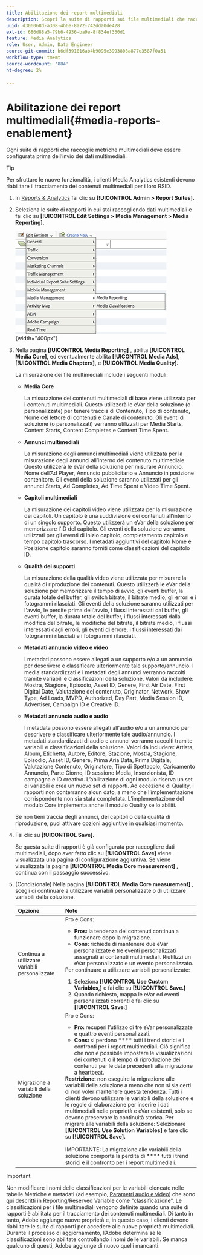 ```yaml
---
title: Abilitazione dei report multimediali
description: Scopri la suite di rapporti sui file multimediali che raccoglie le metriche sui file multimediali.  Per configurare i rapporti sui file multimediali prima dell’invio dei dati multimediali, effettua le seguenti operazioni.
uuid: d306068d-a308-4b6e-8a72-742dda0de428
exl-id: 686d88a5-79b6-4936-ba9e-8f834ef330d1
feature: Media Analytics
role: User, Admin, Data Engineer
source-git-commit: b6df391016ab4b9095e3993808a877e3587f0a51
workflow-type: tm+mt
source-wordcount: '884'
ht-degree: 2%

---
```


# Abilitazione dei report multimediali{#media-reports-enablement}

Ogni suite di rapporti che raccoglie metriche multimediali deve essere configurata prima dell’invio dei dati multimediali.

>[!TIP]
>
>Per sfruttare le nuove funzionalità, i clienti Media Analytics esistenti devono riabilitare il tracciamento dei contenuti multimediali per i loro RSID.

1. In [Reports &amp; Analytics](https://my.omniture.com/login/) fai clic su **[!UICONTROL Admin > Report Suites].**
1. Seleziona le suite di rapporti in cui stai raccogliendo dati multimediali e fai clic su **[!UICONTROL Edit Settings > Media Management > Media Reporting].**

   ![](assets/media-reporting.png){width=&quot;400px&quot;}

1. Nella pagina **[!UICONTROL Media Reporting]** , abilita **[!UICONTROL Media Core],** ed eventualmente abilita **[!UICONTROL Media Ads],** **[!UICONTROL Media Chapters],** e **[!UICONTROL Media Quality].**

   La misurazione dei file multimediali include i seguenti moduli:

   * **Media Core**

      La misurazione dei contenuti multimediali di base viene utilizzata per i contenuti multimediali. Questo utilizzerà le eVar della soluzione (o personalizzate) per tenere traccia di Contenuto, Tipo di contenuto, Nome del lettore di contenuti e Canale di contenuto. Gli eventi di soluzione (o personalizzati) verranno utilizzati per Media Starts, Content Starts, Content Completes e Content Time Spent.

   * **Annunci multimediali**

      La misurazione degli annunci multimediali viene utilizzata per la misurazione degli annunci all’interno del contenuto multimediale. Questo utilizzerà le eVar della soluzione per misurare Annuncio, Nome dell’Ad Player, Annuncio pubblicitario e Annuncio in posizione contenitore. Gli eventi della soluzione saranno utilizzati per gli annunci Starts, Ad Completes, Ad Time Spent e Video Time Spent.

   * **Capitoli multimediali**

      La misurazione dei capitoli video viene utilizzata per la misurazione dei capitoli. Un capitolo è una suddivisione dei contenuti all’interno di un singolo supporto. Questo utilizzerà un eVar della soluzione per memorizzare l&#39;ID del capitolo. Gli eventi della soluzione verranno utilizzati per gli eventi di inizio capitolo, completamento capitolo e tempo capitolo trascorso. I metadati aggiuntivi del capitolo Nome e Posizione capitolo saranno forniti come classificazioni del capitolo ID.

   * **Qualità dei supporti**

      La misurazione della qualità video viene utilizzata per misurare la qualità di riproduzione dei contenuti. Questo utilizzerà le eVar della soluzione per memorizzare il tempo di avvio, gli eventi buffer, la durata totale del buffer, gli switch bitrate, il bitrate medio, gli errori e i fotogrammi rilasciati. Gli eventi della soluzione saranno utilizzati per l&#39;avvio, le perdite prima dell&#39;avvio, i flussi interessati dal buffer, gli eventi buffer, la durata totale del buffer, i flussi interessati dalla modifica del bitrate, le modifiche del bitrate, il bitrate medio, i flussi interessati dagli errori, gli eventi di errore, i flussi interessati dai fotogrammi rilasciati e i fotogrammi rilasciati.

   * **Metadati annuncio video e video**

      I metadati possono essere allegati a un supporto e/o a un annuncio per descrivere e classificare ulteriormente tale supporto/annuncio. I media standardizzati e i metadati degli annunci verranno raccolti tramite variabili e classificazioni della soluzione. Valori da includere: Mostra, Stagione, Episodio, Asset ID, Genere, First Air Date, First Digital Date, Valutazione del contenuto, Originator, Network, Show Type, Ad Loads, MVPD, Authorized, Day Part, Media Session ID, Advertiser, Campaign ID e Creative ID.

   * **Metadati annuncio audio e audio**

      I metadata possono essere allegati all&#39;audio e/o a un annuncio per descrivere e classificare ulteriormente tale audio/annuncio. I metadati standardizzati di audio e annunci verranno raccolti tramite variabili e classificazioni della soluzione. Valori da includere: Artista, Album, Etichetta, Autore, Editore, Stazione, Mostra, Stagione, Episodio, Asset ID, Genere, Prima Aria Data, Prima Digitale, Valutazione Contenuto, Originatore, Tipo di Spettacolo, Caricamento Annuncio, Parte Giorno, ID sessione Media, Inserzionista, ID campagna e ID creativo.
   L’abilitazione di ogni modulo riserva un set di variabili e crea un nuovo set di rapporti. Ad eccezione di Quality, i rapporti non conterranno alcun dato, a meno che l’implementazione corrispondente non sia stata completata. L’implementazione del modulo Core implementa anche il modulo Quality se lo abiliti.

   Se non tieni traccia degli annunci, dei capitoli o della qualità di riproduzione, puoi attivare opzioni aggiuntive in qualsiasi momento.

1. Fai clic su **[!UICONTROL Save].**

   Se questa suite di rapporti è già configurata per raccogliere dati multimediali, dopo aver fatto clic su **[!UICONTROL Save]** viene visualizzata una pagina di configurazione aggiuntiva. Se viene visualizzata la pagina **[!UICONTROL Media Core measurement]** , continua con il passaggio successivo.

1. (Condizionale) Nella pagina **[!UICONTROL Media Core measurement]** , scegli di continuare a utilizzare variabili personalizzate o di utilizzare variabili della soluzione.

   | Opzione | Note |
   | --- | --- |
   | Continua a utilizzare variabili personalizzate | Pro e Cons:<ul> <li> **Pros:** la tendenza dei contenuti continua a funzionare dopo la migrazione. </li> <li> **Cons:** richiede di mantenere due eVar personalizzate e tre eventi personalizzati assegnati ai contenuti multimediali. Riutilizzi un eVar personalizzato e un evento personalizzato. </li> </ul> Per continuare a utilizzare variabili personalizzate: <ol> <li>Seleziona **[!UICONTROL Use Custom Variables,]** e fai clic su **[!UICONTROL Save.]** </li> <li>Quando richiesto, mappa le eVar ed eventi personalizzati correnti e fai clic su **[!UICONTROL Save:]** </li> </ol> |
   | Migrazione a variabili della soluzione | Pro e Cons:<ul> <li> **Pro:** recuperi l’utilizzo di tre eVar personalizzate e quattro eventi personalizzati. </li> <li> **Cons:** si perdono  **** tutti i trend storici e i confronti per i report multimediali. Ciò significa che non è possibile impostare le visualizzazioni dei contenuti o il tempo di riproduzione dei contenuti per le date precedenti alla migrazione a heartbeat. </li> </ul> **Restrizione:**  non eseguire la migrazione alle variabili della soluzione a meno che non si sia certi di non voler mantenere questa tendenza. Tutti i clienti devono utilizzare le variabili della soluzione e le regole di elaborazione per inserire i dati multimediali nelle proprietà e eVar esistenti, solo se devono preservare la continuità storica. Per migrare alle variabili della soluzione: Selezionare **[!UICONTROL Use Solution Variables]** e fare clic su **[!UICONTROL Save].** <br><br> IMPORTANTE: La migrazione alle variabili della soluzione comporta la perdita di  **** tutti i trend storici e il confronto per i report multimediali. |

>[!IMPORTANT]
>
>Non modificare i nomi delle classificazioni per le variabili elencate nelle tabelle Metriche e metadati (ad esempio, [Parametri audio e video](/help/metrics-and-metadata/audio-video-parameters.md)) che sono qui descritti in Reporting/Reserved Variable come &quot;classificazione&quot;. Le classificazioni per i file multimediali vengono definite quando una suite di rapporti è abilitata per il tracciamento dei contenuti multimediali. Di tanto in tanto, Adobe aggiunge nuove proprietà e, in questo caso, i clienti devono riabilitare le suite di rapporti per accedere alle nuove proprietà multimediali. Durante il processo di aggiornamento, l’Adobe determina se le classificazioni sono abilitate controllando i nomi delle variabili. Se manca qualcuno di questi, Adobe aggiunge di nuovo quelli mancanti.
